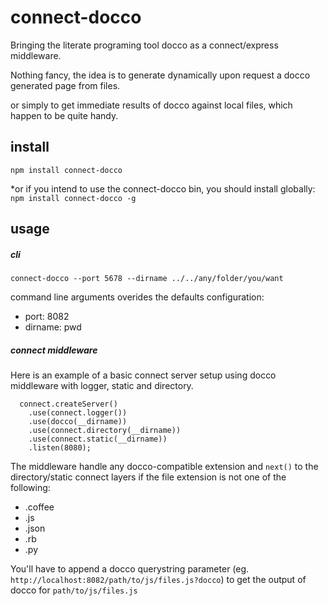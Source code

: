# connect-docco

Bringing the literate programing tool docco as a connect/express middleware.

Nothing fancy, the idea is to generate dynamically upon request a docco generated page from files.

or simply to get immediate results of docco against local files, which happen to be quite handy.


## install

    npm install connect-docco

*or if you intend to use the connect-docco bin, you should install
globally:  `npm install connect-docco -g`

## usage

##### cli

    connect-docco --port 5678 --dirname ../../any/folder/you/want

command line arguments overides the defaults configuration:

* port: 8082
* dirname: pwd

##### connect middleware

Here is an example of a basic connect server setup using docco
middleware with logger, static and directory.

      connect.createServer()
        .use(connect.logger())
        .use(docco(__dirname))
        .use(connect.directory(__dirname))
        .use(connect.static(__dirname))
        .listen(8080);

The middleware handle any docco-compatible extension and `next()` to the
directory/static connect layers if the file extension is not one of the
following:

* .coffee
* .js
* .json
* .rb
* .py

You'll have to append a docco querystring parameter (eg.
`http://localhost:8082/path/to/js/files.js?docco`) to get the
output of docco for `path/to/js/files.js`



